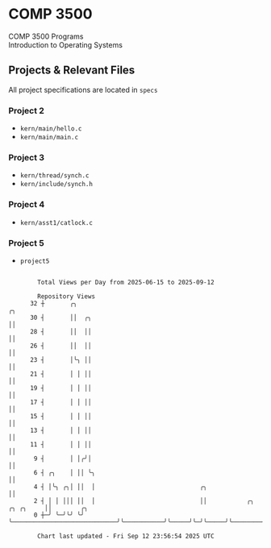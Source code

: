 # COMP 3500
COMP 3500 Programs  
Introduction to Operating Systems  
## Projects & Relevant Files
All project specifications are located in `specs`
### Project 2
- `kern/main/hello.c`
- `kern/main/main.c`
### Project 3
- `kern/thread/synch.c`
- `kern/include/synch.h`
### Project 4
- `kern/asst1/catlock.c`
### Project 5
- `project5`

```

        Total Views per Day from 2025-06-15 to 2025-09-12

        Repository Views
      32 ┼       ╭╮                                                                ╭╮
      30 ┤       ││  ╭╮                                                            ││
      28 ┤       ││  ││                                                            ││
      26 ┤       ││  ││                                                            ││
      23 ┤       │╰╮ ││                                                            ││
      21 ┤       │ │ ││                                                            ││
      19 ┤       │ │ ││                                                            ││
      17 ┤       │ │ ││                                                            ││
      15 ┤       │ │ ││                                                            ││
      13 ┤       │ │ ││                                                            ││
      11 ┤       │ │ ││                                                            ││
       9 ┤       │ │╭╯│                                                            ││
       6 ┤ ╭╮    │ ││ ╰╮                                                           ││
       4 ┤ │╰╮ ╭╮│ ││  │                             ╭╮                            ││
       2 ┤ │ │ │││ ││  │                             ││           ╭╮     ╭╮ ╭╮     ││        ╭╮
       0 ┼─╯ ╰─╯╰╯ ╰╯  ╰─────────────────────────────╯╰───────────╯╰─────╯╰─╯╰─────╯╰────────╯╰────

        Chart last updated - Fri Sep 12 23:56:54 2025 UTC
        
```
